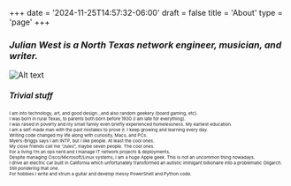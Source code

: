 +++
date = '2024-11-25T14:57:32-06:00'
draft = false
title = 'About'
type = 'page'
+++

### _Julian West is a North Texas network engineer, musician, and writer._

![Alt text](https://julianwest.me/Blog/about/julian-about.jpeg)

#### _Trivial stuff_

<div style="font-size: 8px;">
I am into technology, art, and good design...and also random geekery (board gaming, etc).<br />  
I was born in rural Texas, to parents both born before 1930 (I am late for everything).<br />     
I was raised in poverty and my small family even briefly experienced homelessness. My earliest education.<br />
I am a self-made man with the past mistakes to prove it. I keep growing and learning every day.<br />      
Writing code changed my life along with curiosity, Macs, and PCs.<br />   
Myers-Briggs says I am INTP, but I like people. At least the cool ones.<br />   
My close friends call me “Jules”, maybe seven people. The cool ones.<br />   
For a living I’m an ops nerd and I manage IT network projects & deployments.<br />   
Despite managing Cisco/Microsoft/Linux systems, I am a huge Apple geek. This is not an uncommon thing nowadays.<br />   
I drive an electric car built in California which unfortunately transformed an autistic immigant billionaire into a problematic Oligarch. Still pondering that one.<br />   
For hobbies I write and strum a guitar and develop messy PowerShell and Python code.
</div>